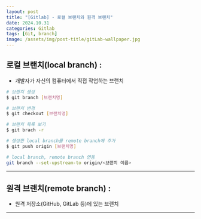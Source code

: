 ```yaml
---
layout: post
title: "[Gitlab] - 로컬 브랜치와 원격 브랜치"
date: 2024.10.31
categories: Gitlab
tags: [Git, branch]
image: /assets/img/post-title/gitLab-wallpaper.jpg
---
```


## 로컬 브랜치(local branch) :
- 개발자가 자신의 컴퓨터에서 직접 작업하는 브랜치

```bash
# 브랜치 생성
$ git branch [브랜치명]

# 브랜치 변경
$ git checkout [브랜치명]

# 브랜치 목록 보기
$ git brach -r

# 생성한 local branch를 remote branch에 추가
$ git push origin [브랜치명]

# local branch, remote branch 연동
git branch --set-upstream-to origin/<브랜치 이름> 
```

* * *

## 원격 브랜치(remote branch) :
- 원격 저장소(GitHub, GitLab 등)에 있는 브랜치

* * *